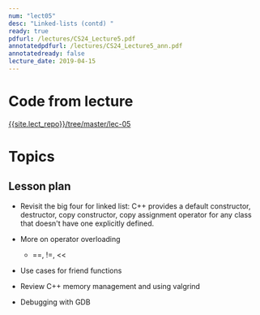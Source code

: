 ```yaml
---
num: "lect05"
desc: "Linked-lists (contd) "
ready: true
pdfurl: /lectures/CS24_Lecture5.pdf
annotatedpdfurl: /lectures/CS24_Lecture5_ann.pdf
annotatedready: false 
lecture_date: 2019-04-15
---
```


# Code from lecture
[{{site.lect_repo}}/tree/master/lec-05]({{site.lect_repo}}/tree/master/lec-05)

# Topics



## Lesson plan
* Revisit the big four for linked list: C++ provides a default constructor, destructor, copy constructor, copy assignment operator for any class that doesn't have one explicitly defined.
* More on operator overloading
	- ==, !=, << 
	
* Use cases for friend functions
* Review C++ memory management and using valgrind
* Debugging with GDB
